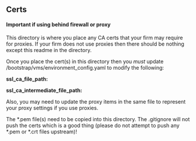 ## Certs

#### Important if using behind firewall or proxy

This directory is where you place any CA certs that your firm may require for proxies. If your firm does not use proxies then there should be nothing except this readme in the directory.

Once you place the cert(s) in this directory then you *must* update /bootstrap/vms/environment_config.yaml to modify the following:

**ssl_ca_file_path:**

**ssl_ca_intermediate_file_path:**

Also, you may need to update the proxy items in the same file to represent your proxy settings if you use proxies.

The *.pem file(s) need to be copied into this directory. The .gitignore will not push the certs which is a good thing (please do not attempt to push any *.pem or *.crt files upstream)!
